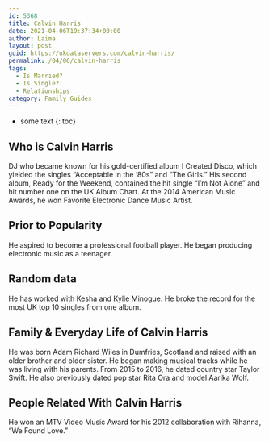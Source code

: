 ```yaml
---
id: 5368
title: Calvin Harris
date: 2021-04-06T19:37:34+00:00
author: Laima
layout: post
guid: https://ukdataservers.com/calvin-harris/
permalink: /04/06/calvin-harris
tags:
  - Is Married?
  - Is Single?
  - Relationships
category: Family Guides
---
```


* some text
{: toc}


## Who is Calvin Harris
                  
                  
                  
DJ who became known for his gold-certified album I Created Disco, which yielded the singles &#8220;Acceptable in the &#8217;80s&#8221; and &#8220;The Girls.&#8221; His second album, Ready for the Weekend, contained the hit single &#8220;I&#8217;m Not Alone&#8221; and hit number one on the UK Album Chart. At the 2014 American Music Awards, he won Favorite Electronic Dance Music Artist.
                  
              
            
              
            
                
                
                
## Prior to Popularity
                  
                  
                  
He aspired to become a professional football player. He began producing electronic music as a teenager.
                  
              
            
              
            
                
                
                
## Random data
                  
                  
                  
He has worked with Kesha and Kylie Minogue. He broke the record for the most UK top 10 singles from one album.
                  
              
            
              
            
                
                
                
## Family & Everyday Life of Calvin Harris
                  
                  
                  
He was born Adam Richard Wiles in Dumfries, Scotland and raised with an older brother and older sister. He began making musical tracks while he was living with his parents. From 2015 to 2016, he dated country star Taylor Swift. He also previously dated pop star Rita Ora and model Aarika Wolf.
                  
              
            
              
            
                
                
                
## People Related With Calvin Harris
                  
                  
                  
He won an MTV Video Music Award for his 2012 collaboration with Rihanna, &#8220;We Found Love.&#8221;
                  
              
            
              
            
                
              
            
              
              
            
            
              
            
          
          
          